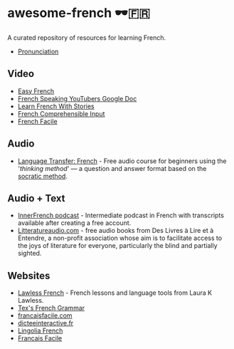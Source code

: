 # awesome-french 🕶️🇫🇷

A curated repository of resources for learning French.

* [Pronunciation](./pronunciation.md)

## Video

* [Easy French](https://www.youtube.com/@easyfrench)
* [French Speaking YouTubers Google Doc](https://docs.google.com/document/d/1Wlp7ZJKD-AjDLQi3EyZ_bkBZ6GKYOqqZhmTtFtD2PTQ/edit?usp=sharing)
* [Learn French With Stories](https://www.youtube.com/@Maintenant_ou_jamais)
* [French Comprehensible Input](https://www.youtube.com/@FrenchComprehensibleInput)
* [French Facile](https://www.youtube.com/@FrenchFacile12)

## Audio

* [Language Transfer: French](https://www.languagetransfer.org/french) - Free audio course for beginners using the '*thinking method*' — a question and answer format based on the [socratic method](https://en.wikipedia.org/wiki/Socratic_method).

## Audio + Text
* [InnerFrench podcast](https://innerfrench.com/podcast/) - Intermediate podcast in French with transcripts available after creating a free account.
* [Litteratureaudio.com](https://www.litteratureaudio.com/) - free audio books from Des Livres à Lire et à Entendre, a non-profit association whose aim is to facilitate access to the joys of literature for everyone, particularly the blind and partially sighted.

## Websites

* [Lawless French](https://www.lawlessfrench.com/) - French lessons and language tools from Laura K Lawless.
* [Tex's French Grammar](https://www.laits.utexas.edu/tex/index.html)
* [francaisfacile.com](https://www.francaisfacile.com/)
* [dicteeinteractive.fr](https://www.dicteeinteractive.fr/)
* [Lingolia French](https://francais.lingolia.com/en/)
* [Francais Facile](https://francaisfacile.rfi.fr/fr/)

